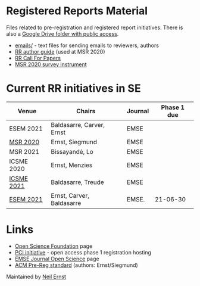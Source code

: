 # Registered Reports Material
Files related to pre-registration and registered report initiatives. There is also a [Google Drive folder with public access](https://docs.google.com/document/d/11ZGzwFfB8R-q9L_rhXJxW7PMXg5qvI8Pim94dH101uA/edit?usp=sharing).

- [emails/](https://github.com/neilernst/RR/tree/main/emails) - text files for sending emails to reviewers, authors
- [RR author guide](https://github.com/emsejournal/openscience/blob/master/registered-reports_guide.md) (used at MSR 2020)
- [RR Call For Papers](https://github.com/emsejournal/openscience/blob/master/rr/registered-reports_MSR_CFP.md)
- [MSR 2020 survey instrument](msr_survey_instrument.pdf)

# Current RR initiatives in SE

| Venue                                                        | Chairs                    | Journal | Phase 1 due | 
| ------------------------------------------------------------ | ------------------------- | ------- |-----|
| ESEM 2021                                                    | Baldasarre, Carver, Ernst | EMSE    ||
| [MSR 2020](https://2020.msrconf.org/track/msr-2020-Registered-Reports) | Ernst, Siegmund           | EMSE    ||
| MSR 2021                                                     | Bissayandé, Lo            | EMSE    ||
| ICSME 2020                                                   | Ernst, Menzies            | EMSE    ||
| [ICSME 2021](https://icsme2021.github.io/cfp/RegisteredReportsTrack.html) | Baldasarre, Treude        | EMSE    |
| [ESEM 2021](https://conf.researchr.org/track/esem-2021/esem-2021-registered-reports) | Ernst, Carver, Baldasarre | EMSE.    | 21-06-30 |

# Links

- [Open Science Foundation](https://cos.io/rr/) page
- [PCI initiative](https://rr.peercommunityin.org) - open access phase 1 registration hosting
- [EMSE Journal Open Science](https://github.com/emsejournal/openscience/) page
- [ACM Pre-Reg standard](https://github.com/acmsigsoft/EmpiricalStandards/blob/master/Supplements/RegisteredReports.md) (authors: Ernst/Siegmund)

Maintained by [Neil Ernst](https://www.neilernst.net)

